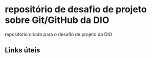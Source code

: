 # repositório de desafio de projeto sobre Git/GitHub da DIO
repositório criado para o desafio de projeto da DIO

## Links úteis
